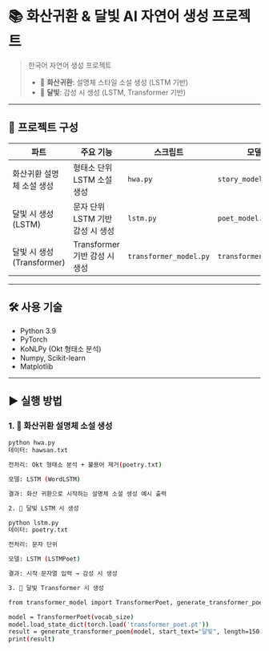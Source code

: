 # 📚 화산귀환 & 달빛 AI 자연어 생성 프로젝트

> 한국어 자연어 생성 프로젝트  
> - 📖 **화산귀환**: 설명체 스타일 소설 생성 (LSTM 기반)  
> - 🌙 **달빛**: 감성 시 생성 (LSTM, Transformer 기반)

---

## 📂 프로젝트 구성

| 파트                  | 주요 기능                        | 스크립트                 | 모델 파일                   |
|---------------------|-----------------------------|------------------------|--------------------------|
| 화산귀환 설명체 소설 생성   | 형태소 단위 LSTM 소설 생성            | `hwa.py`               | `story_model_epochN.pth` |
| 달빛 시 생성 (LSTM)     | 문자 단위 LSTM 기반 감성 시 생성        | `lstm.py`              | `poet_model.pt`          |
| 달빛 시 생성 (Transformer) | Transformer 기반 감성 시 생성           | `transformer_model.py` | `transformer_poet.pt`    |

---

## 🛠 사용 기술

- Python 3.9
- PyTorch
- KoNLPy (Okt 형태소 분석)
- Numpy, Scikit-learn
- Matplotlib

---

## ▶ 실행 방법

### 1. 📖 화산귀환 설명체 소설 생성
```bash
python hwa.py
데이터: hawsan.txt

전처리: Okt 형태소 분석 + 불용어 제거(poetry.txt)

모델: LSTM (WordLSTM)

결과: 화산 귀환으로 시작하는 설명체 소설 생성 예시 출력

2. 🌙 달빛 LSTM 시 생성

python lstm.py
데이터: poetry.txt

전처리: 문자 단위

모델: LSTM (LSTMPoet)

결과: 시작 문자열 입력 → 감성 시 생성

3. 🌙 달빛 Transformer 시 생성

from transformer_model import TransformerPoet, generate_transformer_poem

model = TransformerPoet(vocab_size)
model.load_state_dict(torch.load('transformer_poet.pt'))
result = generate_transformer_poem(model, start_text="달빛", length=150, temperature=1.0)
print(result)
